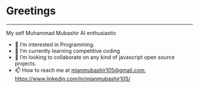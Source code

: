 <h1>Greetings</h1>
<hr>
<p> My self Muhammad Mubashir AI enthusiastic</P>

- 👀 I’m interested in Programming.
- 🌱 I’m currently learning competitive coding
- 💞️ I’m looking to collaborate on any kind of javascript open source projects.
- 📫 How to reach me at mianmubashir105@gmail.com, https://www.linkedin.com/in/mianmubashir105/

<!---
Mubashir714/Mubashir714 is a ✨ special ✨ repository because its `README.md` (this file) appears on your GitHub profile.
You can click the Preview link to take a look at your changes.
--->
